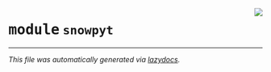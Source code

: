 <!-- markdownlint-disable -->

<a href="https://github.com/ArcticSnow/snowpyt/snowpyt/__init__.py"><img align="right" style="float:right;" src="https://img.shields.io/badge/-source-cccccc?style=flat-square"></a>

# <kbd>module</kbd> `snowpyt`








---

_This file was automatically generated via [lazydocs](https://github.com/ml-tooling/lazydocs)._
